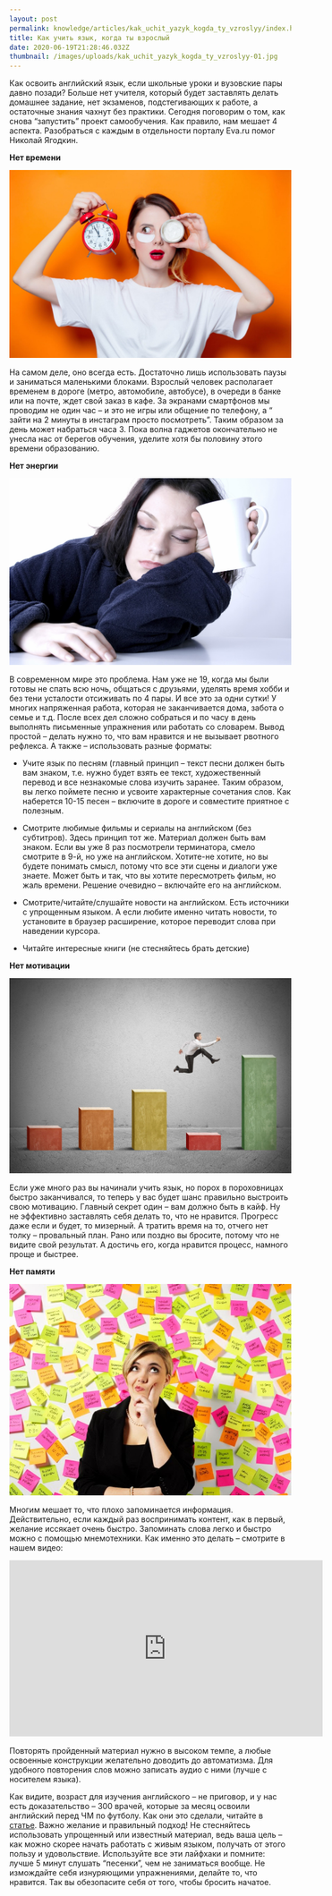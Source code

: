 ```yaml
---
layout: post
permalink: knowledge/articles/kak_uchit_yazyk_kogda_ty_vzroslyy/index.html
title: Как учить язык, когда ты взрослый
date: 2020-06-19T21:28:46.032Z
thumbnail: /images/uploads/kak_uchit_yazyk_kogda_ty_vzroslyy-01.jpg
---
```

Как освоить английский язык, если школьные уроки и вузовские пары давно позади? Больше нет учителя, который будет заставлять делать домашнее задание, нет экзаменов, подстегивающих к работе, а остаточные знания чахнут без практики. Сегодня поговорим о том, как снова “запустить” проект самообучения. Как правило, нам мешает 4 аспекта. Разобраться с каждым в отдельности порталу Eva.ru помог Николай Ягодкин. 

**Нет времени**

![](/images/uploads/kak_uchit_yazyk_kogda_ty_vzroslyy-02.jpg)

На самом деле, оно всегда есть. Достаточно лишь использовать паузы и заниматься маленькими блоками. Взрослый человек располагает временем в дороге (метро, автомобиле, автобусе), в очереди в банке или на почте, ждет свой заказ в кафе. За экранами смартфонов мы проводим не один час – и это не игры или общение по телефону, а “ зайти на 2 минуты в инстаграм просто посмотреть”. Таким образом за день может набраться часа 3. Пока волна гаджетов окончательно не унесла нас от берегов обучения, уделите хотя бы половину этого времени образованию.  

**Нет энергии**

![](/images/uploads/kak_uchit_yazyk_kogda_ty_vzroslyy-03.jpg)

В современном мире это проблема. Нам уже не 19, когда мы были готовы не спать всю ночь, общаться с друзьями, уделять время хобби и без тени усталости отсиживать по 4 пары. И все это за одни сутки! У многих напряженная работа, которая не заканчивается дома, забота о семье и т.д. После всех дел сложно собраться и по часу в день выполнять письменные упражнения или работать со словарем. Вывод простой – делать нужно то, что вам нравится и не вызывает рвотного рефлекса. А также – использовать разные форматы:

- Учите язык по песням (главный принцип – текст песни должен быть вам знаком, т.е. нужно будет взять ее текст, художественный перевод и все незнакомые слова изучить заранее. Таким образом, вы легко поймете песню и усвоите характерные сочетания слов.  Как наберется 10-15 песен – включите в дороге и совместите приятное с полезным.

- Смотрите любимые фильмы и сериалы на английском (без субтитров). Здесь принцип тот же. Материал должен быть вам знаком. Если вы уже 8 раз посмотрели терминатора, смело смотрите в 9-й, но уже на английском. Хотите-не хотите, но вы будете понимать смысл, потому что все эти сцены и диалоги уже знаете. Может быть и так, что вы хотите пересмотреть фильм, но жаль времени. Решение очевидно – включайте его на английском.

- Смотрите/читайте/слушайте новости на английском. Есть источники с упрощенным языком. А если любите именно читать новости, то установите в браузер расширение, которое переводит слова при наведении курсора.

- Читайте интересные книги (не стесняйтесь брать детские)

**Нет мотивации**

![](/images/uploads/kak_uchit_yazyk_kogda_ty_vzroslyy-04.jpg)

Если уже много раз вы начинали учить язык, но порох в пороховницах быстро заканчивался, то теперь у вас будет шанс правильно выстроить свою мотивацию. Главный секрет один – вам должно быть в кайф. Ну не эффективно заставлять себя делать то, что не нравится. Прогресс даже если и будет, то мизерный. А тратить время на то, отчего нет толку  – провальный план. Рано или поздно вы бросите, потому что не видите свой результат. А достичь его, когда нравится процесс, намного проще и быстрее. 

**Нет памяти**

![](/images/uploads/kak_uchit_yazyk_kogda_ty_vzroslyy-05.jpg)

Многим мешает то, что плохо запоминается информация. Действительно, если каждый раз воспринимать контент, как в первый, желание иссякает очень быстро. Запоминать слова легко и быстро можно с помощью мнемотехники. Как именно  это делать – смотрите в нашем видео:

<iframe width="560" height="315" src="https://www.youtube.com/embed/XfbnX845NVA" frameborder="0" allow="accelerometer; autoplay; encrypted-media; gyroscope; picture-in-picture" allowfullscreen></iframe>

Повторять пройденный материал нужно в высоком темпе, а любые освоенные конструкции желательно доводить до автоматизма. Для удобного повторения слов можно записать аудио с ними (лучше с носителем языка). 

Как видите, возраст для изучения английского – не приговор, и у нас есть доказательство – 300 врачей, которые за месяц освоили английский перед ЧМ по футболу. Как они это сделали, читайте в [статье](/news/obuchenie_angliyskomu_medikov_v-kazani). Важно желание и правильный подход! Не стесняйтесь использовать упрощенный или известный материал, ведь ваша цель – как можно скорее начать работать с живым языком, получать от этого пользу и удовольствие. Используйте все эти лайфхаки и помните: лучше 5 минут слушать “песенки”, чем не заниматься вообще. Не измождайте себя изнуряющими упражнениями, делайте то, что нравится. Так вы обезопасите себя от того, чтобы бросить начатое.